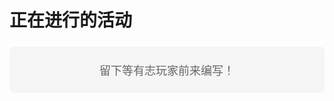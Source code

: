 # 正在进行的活动

<div style="margin: 24px 0; padding: 24px; background-color: #f5f5f5; border-radius: 8px; text-align: center;">
  <p style="font-size: 18px; color: #666; margin: 0;">留下等有志玩家前来编写！</p>
</div>
